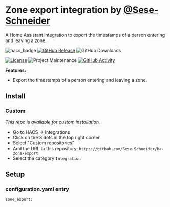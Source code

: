 # Zone export integration by [@Sese-Schneider](https://www.github.com/Sese-Schneider)
A Home Assistant integration to export the timestamps of a person entering and leaving a zone.

![hacs_badge](https://img.shields.io/badge/HACS-Custom-orange.svg?style=for-the-badge)
[![GitHub Release][releases-shield]][releases]
![GitHub Downloads][downloads-shield]

[![License][license-shield]](LICENSE)
![Project Maintenance][maintenance-shield]
[![GitHub Activity][commits-shield]][commits]

**Features:**

- Export the timestamps of a person entering and leaving a zone.

## Install

### Custom

*This repo is available for custom installation.*

* Go to HACS → Integrations
* Click on the 3 dots in the top right corner
* Select "Custom repositories"
* Add the URL to this repository: `https://github.com/Sese-Schneider/ha-zone-export`
* Select the category `Integration`

## Setup

### configuration.yaml entry

```
zone_export:
```


[commits-shield]: https://img.shields.io/github/commit-activity/y/Sese-Schneider/ha-zone-export.svg?style=for-the-badge
[commits]: https://github.com/Sese-Schneider/ha-zone-export/commits/master
[downloads-shield]: https://img.shields.io/github/downloads/Sese-Schneider/ha-zone-export/total.svg?style=for-the-badge
[license-shield]: https://img.shields.io/github/license/Sese-Schneider/ha-zone-export.svg?style=for-the-badge
[maintenance-shield]: https://img.shields.io/maintenance/yes/2024.svg?style=for-the-badge
[releases-shield]: https://img.shields.io/github/release/Sese-Schneider/ha-zone-export.svg?style=for-the-badge
[releases]: https://github.com/Sese-Schneider/ha-zone-export/releases
